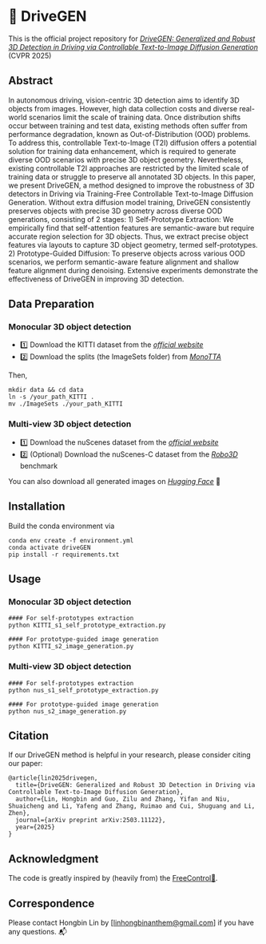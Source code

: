 #  🌠 DriveGEN
This is the official project repository for *[DriveGEN: Generalized and Robust 3D Detection in Driving via Controllable Text-to-Image Diffusion Generation](https://arxiv.org/abs/2503.11122)* (CVPR 2025)

## Abstract
In autonomous driving, vision-centric 3D detection aims to identify 3D objects from images. However, high data collection costs and diverse real-world scenarios limit the scale of training data. Once distribution shifts occur between training and test data, existing methods often suffer from performance degradation, known as Out-of-Distribution (OOD) problems. To address this, controllable Text-to-Image (T2I) diffusion offers a potential solution for training data enhancement, which is required to generate diverse OOD scenarios with precise 3D object geometry. Nevertheless, existing controllable T2I approaches are restricted by the limited scale of training data or struggle to preserve all annotated 3D objects. In this paper, we present DriveGEN, a method designed to improve the robustness of 3D detectors in Driving via Training-Free Controllable Text-to-Image Diffusion Generation. Without extra diffusion model training, DriveGEN consistently preserves objects with precise 3D geometry across diverse OOD generations, consisting of 2 stages: 1) Self-Prototype Extraction: We empirically find that self-attention features are semantic-aware but require accurate region selection for 3D objects. Thus, we extract precise object features via layouts to capture 3D object geometry, termed self-prototypes. 2) Prototype-Guided Diffusion: To preserve objects across various OOD scenarios, we perform semantic-aware feature alignment and shallow feature alignment during denoising. Extensive experiments demonstrate the effectiveness of DriveGEN in improving 3D detection.

## Data Preparation

### Monocular 3D object detection
- 1️⃣ Download the KITTI dataset from the *[official website](https://www.cvlibs.net/datasets/kitti/)*
- 2️⃣ Download the splits (the ImageSets folder) from *[MonoTTA](https://github.com/Hongbin98/MonoTTA/tree/main/ImageSets)*

Then, 
```
mkdir data && cd data
ln -s /your_path_KITTI .
mv ./ImageSets ./your_path_KITTI
```

### Multi-view 3D object detection
- 1️⃣ Download the nuScenes dataset from the *[official website](https://www.nuscenes.org/)*
- 2️⃣ (Optional) Download the nuScenes-C dataset from the *[Robo3D](https://ldkong.com/Robo3D)* benchmark


You can also download all generated images on *[Hugging Face](https://huggingface.co/datasets/anthemlin/DriveGEN-datasets)* 🤗

## Installation
Build the conda environment via
```
conda env create -f environment.yml
conda activate driveGEN
pip install -r requirements.txt
```

## Usage
### Monocular 3D object detection
```
#### For self-prototypes extraction
python KITTI_s1_self_prototype_extraction.py

#### For prototype-guided image generation
python KITTI_s2_image_generation.py
```

### Multi-view 3D object detection
```
#### For self-prototypes extraction
python nus_s1_self_prototype_extraction.py

#### For prototype-guided image generation
python nus_s2_image_generation.py
```

## Citation
If our DriveGEN method is helpful in your research, please consider citing our paper:
```
@article{lin2025drivegen,
  title={DriveGEN: Generalized and Robust 3D Detection in Driving via Controllable Text-to-Image Diffusion Generation},
  author={Lin, Hongbin and Guo, Zilu and Zhang, Yifan and Niu, Shuaicheng and Li, Yafeng and Zhang, Ruimao and Cui, Shuguang and Li, Zhen},
  journal={arXiv preprint arXiv:2503.11122},
  year={2025}
}
```

## Acknowledgment
The code is greatly inspired by (heavily from) the [FreeControl🔗](https://github.com/genforce/freecontrol).

## Correspondence 
Please contact Hongbin Lin by [linhongbinanthem@gmail.com] if you have any questions.  📬

